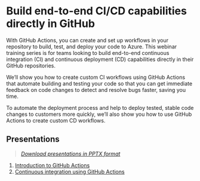 # Build end-to-end CI/CD capabilities directly in GitHub

With GitHub Actions, you can create and set up workflows in your repository to build, test, and deploy your code to Azure. This webinar training series is for teams looking to build end-to-end continuous integration (CI) and continuous deployment (CD) capabilities directly in their GitHub repositories.

We’ll show you how to create custom CI workflows using GitHub Actions that automate building and testing your code so that you can get immediate feedback on code changes to detect and resolve bugs faster, saving you time.

To automate the deployment process and help to deploy tested, stable code changes to customers more quickly, we’ll also show you how to use GitHub Actions to create custom CD workflows.

## Presentations

> *[Download presentations in PPTX format](../../releases/latest)*

1. [Introduction to GitHub Actions](presentations/intro_github_actions.md)
1. [Continuous integration using GitHub Actions](presentations/ci_github_actions.md)
